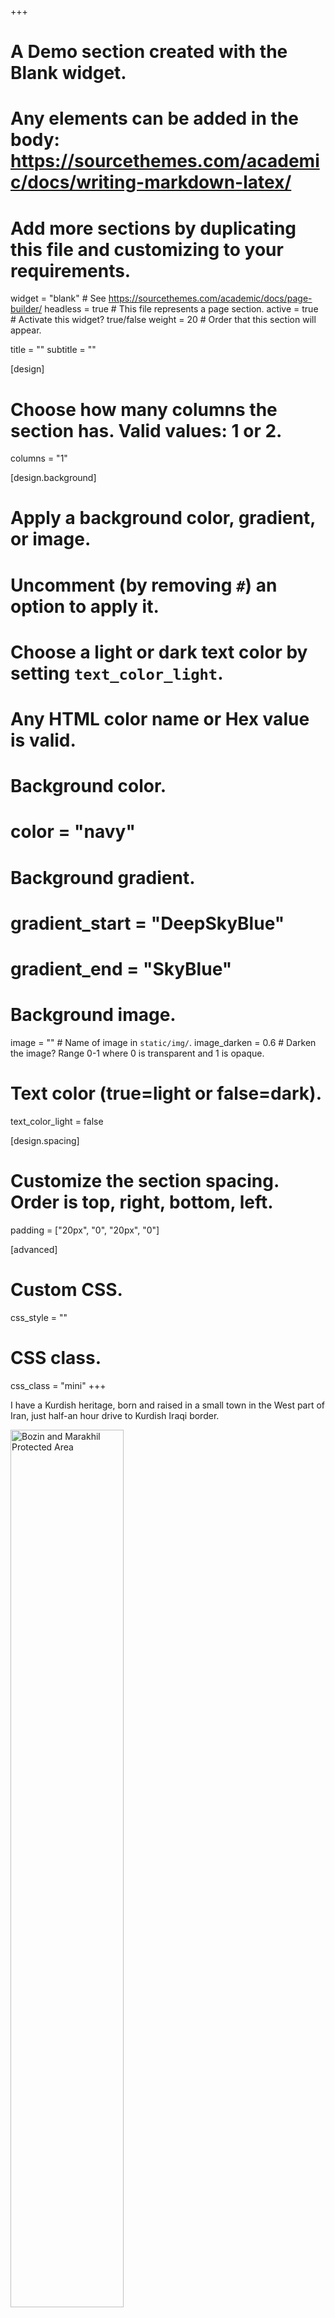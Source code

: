 +++
# A Demo section created with the Blank widget.
# Any elements can be added in the body: https://sourcethemes.com/academic/docs/writing-markdown-latex/
# Add more sections by duplicating this file and customizing to your requirements.

widget = "blank"  # See https://sourcethemes.com/academic/docs/page-builder/
headless = true  # This file represents a page section.
active = true # Activate this widget? true/false
weight = 20  # Order that this section will appear.

title = ""
subtitle = ""

[design]
  # Choose how many columns the section has. Valid values: 1 or 2.
  columns = "1"

[design.background]
  # Apply a background color, gradient, or image.
  #   Uncomment (by removing `#`) an option to apply it.
  #   Choose a light or dark text color by setting `text_color_light`.
  #   Any HTML color name or Hex value is valid.

  # Background color.
  # color = "navy"
  
  # Background gradient.
  # gradient_start = "DeepSkyBlue"
  # gradient_end = "SkyBlue"
  
  # Background image.
  image = ""  # Name of image in `static/img/`.
  image_darken = 0.6  # Darken the image? Range 0-1 where 0 is transparent and 1 is opaque.

  # Text color (true=light or false=dark).
  text_color_light = false

[design.spacing]
  # Customize the section spacing. Order is top, right, bottom, left.
  padding = ["20px", "0", "20px", "0"]

[advanced]
 # Custom CSS. 
 css_style = ""
 
 # CSS class.
 css_class = "mini"
+++

I have a Kurdish heritage, born and raised in a small town in the West part of Iran, just half-an hour drive to Kurdish Iraqi border. 

<img src="students.jpg" class="center-block" alt="Bozin and Marakhil Protected Area" style="width:60%;height:60%;">


After high school, I moved to Tehran and studied Industrial Engineering, receiving my BSc. from [K.N.Toosi University of Technology](https://en.kntu.ac.ir/) (2004). Following my graduation, I have worked in various companies in different industries as planning engineer in Tehran and South of Iran. 
I then decided to continue my studies and recieved my MSc in Industrial Engineering from [Tarabiat Modares University](https://www.modares.ac.ir/en)(2008). After working in the project managemt filed for two years, I decided to pursue my PhD in France. I moved to France in 2009 and recieved my PhD from the [University of Bordeuax](https://www.u-bordeaux.com/), France in 2014.
Following that, I have spent two years at [Ecole Central-Supelec](https://www.centralesupelec.fr/) for my post doctoral reserach.

I am now an Associate Professor in Management Science at [Cardiff University](https://www.cardiff.ac.uk/people/view/598316-rostami-tabar-bahman). Prior to that, I was an Assistant Professor at [Coventry University](https://www.coventry.ac.uk/).

I am very passinoate about forecasting, data analytics and knowledge sharing. I have created [Democratising forecasting](/democtarisingf) inittiative sponsered by the [International Institute of forecasters](https://forecasters.org/events/iif-workshops/) that aims at training students, academics and professionals in develipng countries and share the latest knowledfe and best practices on forecasting using R. Moreover, I delive five workshops per year for NHS in collaboration with [NHS-R Community](https://nhsrcommunity.com/blog/forecasting-r/).

My [research] focuses on forecasting/modeling and its link to decision making. I am interested in [forecasting for social good](/) which investigate how and where forecasting can be used to create societal impact. I have launched this initiative in 2018, sponsered by [Cardiff Business School](https://www.cardiff.ac.uk/business-school) and [IIF](International Institute of forecasters) which aims at bringing academics, researchers and practitioners to advance forecasting for social good. I organise the [second Workshop on forecasting for social good](https://www.f4sg.org/) in Bordeaux, France , following by the [first workshop](https://www.cardiff.ac.uk/news/view/1082016-forecasting-for-social-good) in July 2018 in Cardiff. 

In my resaerch, I have also conduted reserch on forecasting by aggregation which could be considered as a data transformation approach that links forecasting ro decision making. I have written numerous scientific [publications](/publication) on forecasting and presented my research at over 20 international conferences.

